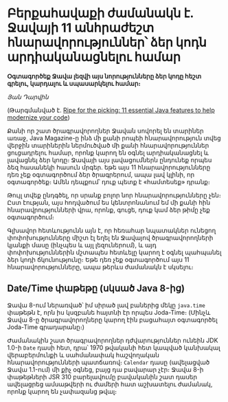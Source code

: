 
# Բերքահավաքի ժամանակն է. Ջավայի 11 անհրաժեշտ հնարավորություններ՝ ձեր կոդն արդիականացնելու համար

__Օգտագործեք Ջավա լեզվի այս նորությունները ձեր կոդը հեշտ գրելու, կարդալու և սպասարկելու համար։__

_Յան Դարվին_

(Թարգմանված է. [Ripe for the picking: 11 essential Java features to help modernize your code](https://blogs.oracle.com/javamagazine/java-modernization-streams-records-lambdas-sealedclasses))


Քանի որ շատ ծրագրավորողներ Ջավան սովորել են տարիներ առաջ, Java Magazine-ը ինձ մի քանի րոպեի հնարավորություն տվեց վերջին տարիներին ներմուծված մի քանի հնարավորություններ ցուցադրելու համար, որոնք կարող են օգնել արդիականացնել և լավացնել ձեր կոդը։ Ջավայի այս լավացումներն ընդունեք որպես ձեզ հասանեկի հասուն մրգեր. եթե այս 11 հնարավորությունները դեռ չեք օգտագործում ձեր ծրագրերում, ապա լավ կլինի, որ օգտագործեք։ Ամեն դեպքում՝ դուք պետք է «համտեսեք» դրանք։

Թույլ տվեք ընդգծել, որ սրանք բոլոր նոր հնարավորությունները չեն։ Ըստ էության, այս հոդվածում ես կենտրոնանում եմ մի քանի հին հնարավրությունների վրա, որոնք, գուցե, դուք կամ ձեր թիմը չեք օգտագործում։

Գլխավոր հետևությունն այն է, որ հեռահար նպատակներ ունեցող փոփոխությունները միշտ էլ եղել են Ջավայով ծրագրավորողների կյանքի մասը (ինչպես և այլ լեզուներում), և այդ փոփոխություններին մշտապես հետևելը կարող է օգնել պահպանել ձեր կոդի ճկունությունը։ Եթե դեռ չեք օգտագործում այս 11 հնարավորությունները, ապա թերևս ժամանակն է սկսելու։


## Date/Time փաթեթը (սկսած Java 8-ից)

Ջավա 8-ում ներառված՝ իմ սիրած լավ բաներից մեկը `java.time` փաթեթն է, որն իս կսզբանե հայտնի էր որպես Joda-Time։ (Մինչև Ջավա 8-ը ծրագրավորողները կարող էին բացահայտ օգտագործել Joda-Time գրադարանը։)

Ժամանակին շատ ծրագրավորողներ դժվարություններ ունեին JDK 1.0-ի `Date` դասի հետ, դրա՝ 1970 թվականի հետ կապված կանխակալ վերաբերմունքի և սահմանափակ հաշվողական հնարավորությունների պատճառով։ `Calendar` դասը (ավելացված Ջավա 1.1-ում) մի քիչ օգնեց, բայց դա բավարար չէր։ Ջավա 8-ի փաթեթների JSR 310 բարելավումը բավականին շատ դասեր ավելացրեց ամսաթվերի ու ժամերի հատ աշխատելու ժամանակ, որոնք կարող են չափազանց թվալ։

